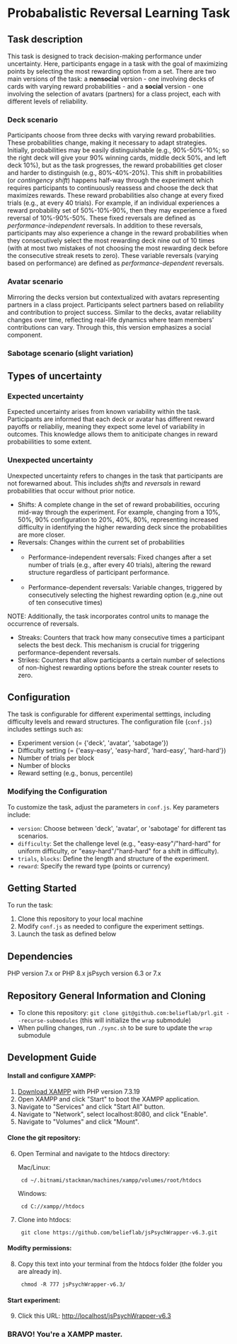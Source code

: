 # Probabalistic Reversal Learning Task

## Task description
This task is designed to track decision-making performance under uncertainty. Here, participants engage in a task with the goal of maximizing points by selecting the most rewarding option from a set. There are two main versions of the task: a **nonsocial** version - one involving decks of cards with varying reward probabilities - and a **social** version - one involving the selection of avatars (partners) for a class project, each with different levels of reliability.

### Deck scenario
Participants choose from three decks with varying reward probabilities. These probabilities change, making it necessary to adapt strategies. Initially, probabilities may be easily distinguishable (e.g., 90%-50%-10%; so the right deck will give your 90% winning cards, middle deck 50%, and left deck 10%), but as the task progresses, the reward probabilities get closer and harder to distinguish (e.g., 80%-40%-20%). This shift in probabilities (or *contingency shift*) happens half-way through the experiment which requires participants to continuously reassess and choose the deck that maximizes rewards. These reward probabilities also change at every fixed trials (e.g., at every 40 trials). For example, if an individual experiences a reward probability set of 50%-10%-90%, then they may experience a fixed reversal of 10%-90%-50%. These fixed reversals are defined as *performance-independent* reversals. In addition to these reversals, participants may also experience a change in the reward probabilities when they consecutively select the most rewarding deck nine out of 10 times (with at most two mistakes of not choosing the most rewarding deck before the consecutive streak resets to zero). These variable reversals (varying based on performance) are defined as *performance-dependent* reversals. 

### Avatar scenario
Mirroring the decks version but contextualized with avatars representing partners in a class project. Participants select partners based on reliability and contribution to project success. Similar to the decks, avatar reliability changes over time, reflecting real-life dynamics where team members' contributions can vary. Through this, this version emphasizes a social component.

### Sabotage scenario (slight variation)

## Types of uncertainty
### Expected uncertainty
Expected uncertainty arises from known variability within the task. Participants are informed that each deck or avatar has different reward payoffs or reliabiliy, meaning they expect some level of variability in outcomes. This knowledge allows them to aniticipate changes in reward probabiilities to some extent.

### Unexpected uncertainty
Unexpected uncertainty refers to changes in the task that participants are not forewarned about. This includes *shifts* and *reversals* in reward probabilities that occur without prior notice.

* Shifts: A complete change in the set of reward probabilities, occuring mid-way through the experiment. For example, changing from a 10%, 50%, 90% configuration to 20%, 40%, 80%, representing increased difficulty in identifying the higher rewarding deck since the probabilities are more closer.
* Reversals: Changes within the current set of probabilities
* - Performance-independent reversals: Fixed changes after a set number of trials (e.g., after every 40 trials), altering the reward structure regardless of participant performance.
* - Performance-dependent reversals: Variable changes, triggered by consecutively selecting the highest rewarding option (e.g.,nine out of ten consecutive times)

NOTE: Additionally, the task incorporates control units to manage the occurrence of reversals.

* Streaks: Counters that track how many consecutive times a participant selects the best deck. This mechanism is crucial for triggering performance-dependent reversals.
* Strikes: Counters that allow participants a certain number of selections of non-highest rewarding options before the streak counter resets to zero. 

## Configuration
The task is configurable for different experimental setttings, including difficulty levels and reward structures. The configuration file (`conf.js`) includes settings such as:

* Experiment version (= {'deck', 'avatar', 'sabotage'})
* Difficulty setting (= {'easy-easy', 'easy-hard', 'hard-easy', 'hard-hard'})
* Number of trials per block
* Number of blocks
* Reward setting (e.g., bonus, percentile)

### Modifying the Configuration
To customize the task, adjust the parameters in `conf.js`. Key parameters include:

* `version`: Choose between 'deck', 'avatar', or 'sabotage' for different tas scenarios.
* `difficulty`: Set the challenge level (e.g., "easy-easy"/"hard-hard" for uniform difficulty, or "easy-hard"/"hard-hard" for a shift in difficulty).
* `trials`, `blocks`: Define the length and structure of the experiment.
* `reward`: Specify the reward type (points or currency)

## Getting Started
To run the task:

1. Clone this repository to your local machine
2. Modify `conf.js` as needed to configure the experiment settings.
3. Launch the task as defined below 

## Dependencies
PHP version 7.x or PHP 8.x
jsPsych version 6.3 or 7.x

## Repository General Information and Cloning
* To clone this repository: `git clone git@github.com:belieflab/prl.git --recurse-submodules` (this will initialize the `wrap` submodule)
* When pulling changes, run `./sync.sh` to be sure to update the `wrap` submodule

## Development Guide

#### Install and configure XAMPP:
1. [Download XAMPP](https://www.apachefriends.org/download.html) with PHP version 7.3.19
2. Open XAMPP and click "Start" to boot the XAMPP application.
3. Navigate to "Services" and click "Start All" button.
4. Navigate to "Network", select localhost:8080, and click "Enable".
5. Navigate to "Volumes" and click "Mount".

#### Clone the git repository:
6. Open Terminal and navigate to the htdocs directory:

    Mac/Linux:

        cd ~/.bitnami/stackman/machines/xampp/volumes/root/htdocs
    Windows:

        cd C://xampp//htdocs

7. Clone into htdocs:

        git clone https://github.com/belieflab/jsPsychWrapper-v6.3.git

#### Modifty permissions:
8. Copy this text into your terminal from the htdocs folder (the folder you are already in).

        chmod -R 777 jsPsychWrapper-v6.3/
        
#### Start experiment:     
9. Click this URL: [http://localhost/jsPsychWrapper-v6.3](http://localhost/jsPsychWrapper-v6.3)
      
      
      
### BRAVO! You're a XAMPP master.
        

